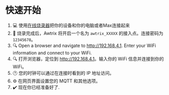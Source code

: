 
# 快速开始

1. :computer:  使用[在线烧录器](flasher.md)把你的设备和你的电脑或者Max连接起来
2. :signal_strength: 烧录完成后，Awtrix 将开启一个名为 `awtrix_XXXXX` 的接入点。连接密码为 `12345678`。
3. :mag: Open a browser and navigate to <http://192.168.4.1>. Enter your WiFi information and connect to your WiFi.
3. :mag: 打开浏览器，定位到 <http://192.168.4.1>。输入你的 WiFi 信息并连接到你的 WiFi。
4. :clock1: 您的时钟可以通过在连接时看到的 IP 地址访问。
5. :gear: 在网页界面设置您的 MQTT 和其他选项。
6. :heavy_check_mark: 现在你已经准备好了.
